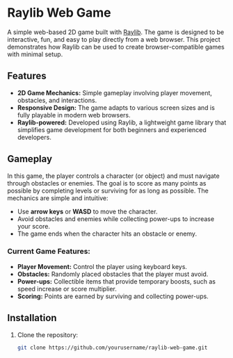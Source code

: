# Raylib Web Game

A simple web-based 2D game built with [Raylib](https://www.raylib.com/). The game is designed to be interactive, fun, and easy to play directly from a web browser. This project demonstrates how Raylib can be used to create browser-compatible games with minimal setup.

## Features

- **2D Game Mechanics:** Simple gameplay involving player movement, obstacles, and interactions.
- **Responsive Design:** The game adapts to various screen sizes and is fully playable in modern web browsers.
- **Raylib-powered:** Developed using Raylib, a lightweight game library that simplifies game development for both beginners and experienced developers.

## Gameplay

In this game, the player controls a character (or object) and must navigate through obstacles or enemies. The goal is to score as many points as possible by completing levels or surviving for as long as possible. The mechanics are simple and intuitive:

- Use **arrow keys** or **WASD** to move the character.
- Avoid obstacles and enemies while collecting power-ups to increase your score.
- The game ends when the character hits an obstacle or enemy.

### Current Game Features:

- **Player Movement:** Control the player using keyboard keys.
- **Obstacles:** Randomly placed obstacles that the player must avoid.
- **Power-ups:** Collectible items that provide temporary boosts, such as speed increase or score multiplier.
- **Scoring:** Points are earned by surviving and collecting power-ups.


## Installation

1. Clone the repository:
   ```bash
   git clone https://github.com/yourusername/raylib-web-game.git
